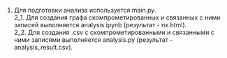 1. Для подготовки анализа используется main.py.<br>
2_1. Для создания графа скомпрометированных и связанных с ними записей  выполняется analysis.ipynb (результат - nx.html).<br>
2_2. Для создания .csv с скомпрометированными и связанными с ними записями выполняется analysis.py (результат - analysis_result.csv).<br>